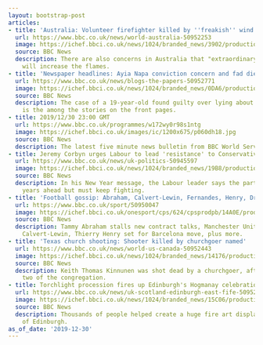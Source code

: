 ```yaml
---
layout: bootstrap-post
articles:
- title: 'Australia: Volunteer firefighter killed by ''freakish'' wind'
  url: https://www.bbc.co.uk/news/world-australia-50952253
  image: https://ichef.bbci.co.uk/news/1024/branded_news/3902/production/_110349541_mediaitem110349537.jpg
  source: BBC News
  description: There are also concerns in Australia that "extraordinary fire behaviour"
    will increase the flames.
- title: 'Newspaper headlines: Ayia Napa conviction concern and fad diet warning'
  url: https://www.bbc.co.uk/news/blogs-the-papers-50952771
  image: https://ichef.bbci.co.uk/news/1024/branded_news/0DA6/production/_110349430_telegraph.jpg
  source: BBC News
  description: The case of a 19-year-old found guilty over lying about being gang-raped
    is the among the stories on the front pages.
- title: 2019/12/30 23:00 GMT
  url: https://www.bbc.co.uk/programmes/w172wy0r98s1ntg
  image: https://ichef.bbci.co.uk/images/ic/1200x675/p060dh18.jpg
  source: BBC News
  description: The latest five minute news bulletin from BBC World Service.
- title: Jeremy Corbyn urges Labour to lead 'resistance' to Conservatives in 2020
  url: https://www.bbc.co.uk/news/uk-politics-50945597
  image: https://ichef.bbci.co.uk/news/1024/branded_news/19B8/production/_110348560_mediaitem110348191.jpg
  source: BBC News
  description: In his New Year message, the Labour leader says the party faces tough
    years ahead but must keep fighting.
- title: 'Football gossip: Abraham, Calvert-Lewin, Fernandes, Henry, Drinkwater, Nketiah'
  url: https://www.bbc.co.uk/sport/50950047
  image: https://ichef.bbci.co.uk/onesport/cps/624/cpsprodpb/14A0E/production/_110349448_abraham.jpg
  source: BBC News
  description: Tammy Abraham stalls new contract talks, Manchester United eye Dominic
    Calvert-Lewin, Thierry Henry set for Barcelona move, plus more.
- title: 'Texas church shooting: Shooter killed by churchgoer named'
  url: https://www.bbc.co.uk/news/world-us-canada-50952443
  image: https://ichef.bbci.co.uk/news/1024/branded_news/14176/production/_110349228_mediaitem110349227.jpg
  source: BBC News
  description: Keith Thomas Kinnunen was shot dead by a churchgoer, after he had killed
    two of the congregation.
- title: Torchlight procession fires up Edinburgh's Hogmanay celebrations
  url: https://www.bbc.co.uk/news/uk-scotland-edinburgh-east-fife-50952562
  image: https://ichef.bbci.co.uk/news/1024/branded_news/15C06/production/_110349098_torch.png
  source: BBC News
  description: Thousands of people helped create a huge fire art display in the centre
    of Edinburgh.
as_of_date: '2019-12-30'
---
```


